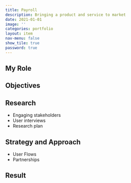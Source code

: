 ```yaml
---
title: Payroll
description: Bringing a product and service to market
date: 2021-01-01
image: ''
categories: portfolio
layout: item
nav-menu: false
show_tile: true
password: true
---
```


## My Role

## Objectives

## Research

* Engaging stakeholders
* User interviews
* Research plan

## Strategy and Approach

* User Flows
* Partnerships

## Result
